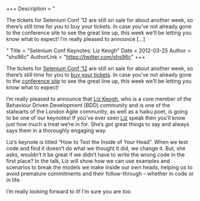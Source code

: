 +++
Description = "<p>The tickets for Selenium Conf ’12 are still on sale for about another week, so there’s still time for you to buy your tickets. In case you’ve not already gone to the conference site to see the great line up, this week we’ll be letting you know what to expect! I’m really pleased to announce […]</p>"
Title = "Selenium Conf Keynotes: Liz Keogh"
Date = 2012-03-25
Author = "shs96c"
AuthorLink = "https://twitter.com/shs96c"
+++

<p>The tickets for <a href="http://www.seleniumconf.org/">Selenium Conf &#8217;12</a> are still on sale for about another week, so there&#8217;s still time for you to <a href="http://www.seleniumconf.org/tickets/">buy your tickets</a>. In case you&#8217;ve not already gone to the <a href="http://www.seleniumconf.org">conference site</a> to see the great line up, this week we&#8217;ll be letting you know what to expect!</p>
<p>I&#8217;m really pleased to announce that <a href="http://lunivore.com/">Liz Keogh</a>, who is a core member of the Behaviour Driven Development (BDD) community and is one of the stalwarts of the London Agile community, as well as a haiku poet, is going to be one of our keynotes! If you&#8217;ve ever seen <a href="https://twitter.com/#!/lunivore">Liz</a> speak then you&#8217;ll know just how much a treat we&#8217;re in for. She&#8217;s got great things to say and always says them in a thoroughly engaging way.</p>
<p>Liz&#8217;s keynote is titled &#8220;How to Test the Inside of Your Head&#8221;. When we test code and find it doesn&#8217;t do what we thought it did, we change it. But, she asks, wouldn&#8217;t it be great if we didn&#8217;t have to write the wrong code in the first place? In the talk, Liz will show how we can use examples and scenarios to break the models we make inside our own heads, helping us to avoid premature commitments and their follow-through &#8211; whether in code or in life.</p>
<p>I&#8217;m really looking forward to it! I&#8217;m sure you are too.</p>

